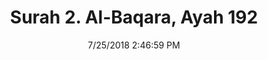 ---
title       : "Surah 2. Al-Baqara, Ayah 192"
date        : 7/25/2018 2:46:59 PM
draft       : false
type        : "quran"
layout      : "compare"
BookCode    : "CMP"
SurahNumber : "2"
AyahNumber  : "192"
TotalAyah   : "286"
---